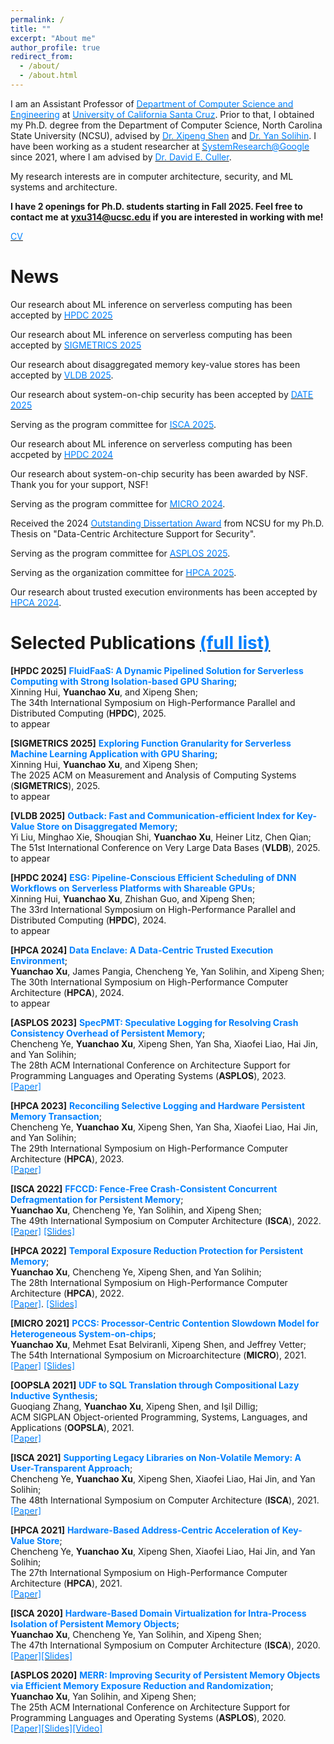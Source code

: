 ```yaml
---
permalink: /
title: ""
excerpt: "About me"
author_profile: true
redirect_from:
  - /about/
  - /about.html
---
```


I am an Assistant Professor of [<font color="#0081ff">Department of Computer Science and Engineering</font>](https://engineering.ucsc.edu/departments/computer-science-and-engineering/) at [<font color="#0081ff">University of California Santa Cruz</font>](https://www.ucsc.edu/). Prior to that, I obtained my Ph.D. degree from the Department of Computer Science, North Carolina State University (NCSU), advised by [<font color="#0081ff">Dr. Xipeng Shen</font>](https://people.engr.ncsu.edu/xshen5/) and [<font color="#0081ff">Dr. Yan Solihin</font>](https://sites.google.com/view/arpers). I have been working as a student researcher at [<font color="#0081ff">SystemResearch@Google</font>](https://techsysinfra.google/research/) since 2021, where I am advised by [<font color="#0081ff">Dr. David E. Culler</font>](http://people.eecs.berkeley.edu/~culler/).


My research interests are in computer architecture, security, and ML systems and architecture.

**I have 2 openings for Ph.D. students starting in Fall 2025. Feel free to contact me at yxu314@ucsc.edu if you are interested in working with me!**


[<font color="#0081ff">CV</font>](http://yuanchaoxu6.github.io/files/CV_Yuanchao_Xu.pdf)

News
=====

Our research about ML inference on serverless computing has been accepted by [<font color="#0081ff">HPDC 2025</font>](https://hpdc.sci.utah.edu/2025/)

Our research about ML inference on serverless computing has been accepted by [<font color="#0081ff">SIGMETRICS 2025</font>](https://www.sigmetrics.org/sigmetrics2025/)

Our research about disaggregated memory key-value stores has been accepted by [<font color="#0081ff">VLDB 2025</font>](https://vldb.org/2025/).

Our research about system-on-chip security has been accepted by [<font color="#0081ff">DATE 2025</font>](https://www.date-conference.com/)

Serving as the program committee for [<font color="#0081ff">ISCA 2025</font>](https://iscaconf.org/isca2025/).

Our research about ML inference on serverless computing has been accpeted by [<font color="#0081ff">HPDC 2024</font>](https://www.hpdc.org/2024/)

Our research about system-on-chip security has been awarded by NSF. Thank you for your support, NSF!

Serving as the program committee for [<font color="#0081ff">MICRO 2024</font>](https://microarch.org/micro57/).

Received the 2024 [<font color="#0081ff">Outstanding Dissertation Award</font>](https://www.csc.ncsu.edu/academics/graduate/graduate_awards.php) from NCSU for my Ph.D. Thesis on "Data-Centric Architecture Support for Security". 

Serving as the program committee for [<font color="#0081ff">ASPLOS 2025</font>](https://www.asplos-conference.org/asplos-2025-call-for-papers/).

Serving as the organization committee for [<font color="#0081ff">HPCA 2025</font>](https://hpca-conf.org/2025/).

Our research about trusted execution environments has been accepted by [<font color="#0081ff">HPCA 2024</font>](https://hpca-conf.org/2024/).

<!--

Serving as the program committee for ISPASS 2024.

Serving as the Registration Chair for [<font color="#0081ff">ISCA 2023</font>](https://iscaconf.org/isca2023/). Please consider attending!
Text-->

Selected Publications [<font color="#0081ff">(full list)</font>](https://yuanchaoxu6.github.io/publications/)
======

**\[HPDC 2025\]** **<font color="#0081ff"> FluidFaaS: A Dynamic Pipelined Solution for Serverless Computing with Strong Isolation-based GPU Sharing</font>**; <br>
Xinning Hui, **Yuanchao Xu**, and Xipeng Shen; <br>
The 34th International Symposium on High-Performance Parallel and Distributed Computing (**HPDC**), 2025. <br>
to appear

**\[SIGMETRICS 2025\]** **<font color="#0081ff"> Exploring Function Granularity for Serverless Machine Learning Application with GPU Sharing</font>**; <br>
Xinning Hui, **Yuanchao Xu**, and Xipeng Shen; <br>
The 2025 ACM on Measurement and Analysis of Computing Systems (**SIGMETRICS**), 2025. <br>
to appear


**\[VLDB 2025\]** **<font color="#0081ff"> Outback: Fast and Communication-efficient Index for Key-Value Store on Disaggregated Memory</font>**; <br>
Yi Liu, Minghao Xie, Shouqian Shi, **Yuanchao Xu**, Heiner Litz, Chen Qian; <br>
The 51st International Conference on Very Large Data Bases (**VLDB**), 2025. <br>
to appear

**\[HPDC 2024\]** **<font color="#0081ff"> ESG: Pipeline-Conscious Efficient Scheduling of DNN Workflows on Serverless Platforms with Shareable GPUs</font>**; <br>
Xinning Hui, **Yuanchao Xu**, Zhishan Guo, and Xipeng Shen; <br>
The 33rd International Symposium on High-Performance Parallel and Distributed Computing (**HPDC**), 2024. <br>
to appear

**\[HPCA 2024\]** **<font color="#0081ff"> Data Enclave: A Data-Centric Trusted Execution Environment</font>**; <br>
**Yuanchao Xu**, James Pangia, Chencheng Ye, Yan Solihin, and Xipeng Shen; <br>
The 30th International Symposium on High-Performance Computer Architecture (**HPCA**), 2024. <br>
to appear


**\[ASPLOS 2023\]** **<font color="#0081ff"> SpecPMT: Speculative Logging for Resolving Crash Consistency
Overhead of Persistent Memory</font>**; <br>
Chencheng Ye, **Yuanchao Xu**, Xipeng Shen, Yan Sha, Xiaofei Liao, Hai Jin, and Yan Solihin; <br>
The 28th ACM International Conference on Architecture Support for Programming Languages and Operating Systems (**ASPLOS**), 2023. <br>
[<font color="#0081ff">[Paper]</font>](http://yuanchaoxu6.github.io/files/ASPLOS2023_SpecPMT.pdf)

**\[HPCA 2023\]** **<font color="#0081ff"> Reconciling Selective Logging and Hardware Persistent Memory Transaction</font>**; <br>
Chencheng Ye, **Yuanchao Xu**, Xipeng Shen, Yan Sha, Xiaofei Liao, Hai Jin, and Yan Solihin; <br>
The 29th International Symposium on High-Performance Computer Architecture (**HPCA**), 2023. <br>
[<font color="#0081ff">[Paper]</font>](http://yuanchaoxu6.github.io/files/HPCA2023_SelectiveLogging.pdf)


**\[ISCA 2022\]** **<font color="#0081ff"> FFCCD: Fence-Free Crash-Consistent Concurrent Defragmentation for Persistent Memory</font>**; <br>
**Yuanchao Xu**, Chencheng Ye, Yan Solihin, and Xipeng Shen; <br>
The 49th International Symposium on Computer Architecture (**ISCA**), 2022. <br>
[<font color="#0081ff">[Paper]</font>](http://yuanchaoxu6.github.io/files/ISCA22.pdf) [<font color="#0081ff">[Slides]</font>](http://yuanchaoxu6.github.io/files/ISCA2022_FFCCD.pdf)


**\[HPCA 2022\]** **<font color="#0081ff"> Temporal Exposure Reduction Protection for Persistent Memory</font>**; <br>
**Yuanchao Xu**, Chencheng Ye, Xipeng Shen, and Yan Solihin; <br>
The 28th International Symposium on High-Performance Computer Architecture (**HPCA**), 2022. <br>
[<font color="#0081ff">[Paper]</font>](http://yuanchaoxu6.github.io/files/HPCA22.pdf). [<font color="#0081ff">[Slides]</font>](http://yuanchaoxu6.github.io/files/HPCA22_TERP.pdf)

**\[MICRO 2021\]** **<font color="#0081ff"> PCCS: Processor-Centric Contention Slowdown Model for Heterogeneous System-on-chips</font>**; <br>
**Yuanchao Xu**, Mehmet Esat Belviranli, Xipeng Shen, and Jeffrey Vetter; <br>
The 54th International Symposium on Microarchitecture (**MICRO**), 2021. <br>
[<font color="#0081ff">[Paper]</font>](http://yuanchaoxu6.github.io/files/MICRO2021.pdf) [<font color="#0081ff">[Slides]</font>](http://yuanchaoxu6.github.io/files/MICRO2021_PCCS.pdf)

**\[OOPSLA 2021\]** **<font color="#0081ff"> UDF to SQL Translation through Compositional Lazy Inductive Synthesis</font>**; <br>
Guoqiang Zhang, **Yuanchao Xu**, Xipeng Shen, and Işil Dillig; <br>
ACM SIGPLAN Object-oriented Programming, Systems, Languages, and Applications (**OOPSLA**), 2021. <br>
[<font color="#0081ff">[Paper]</font>](http://yuanchaoxu6.github.io/files/OOPSLA2021.pdf)

**\[ISCA 2021\]** **<font color="#0081ff"> Supporting Legacy Libraries on Non-Volatile Memory: A User-Transparent Approach</font>**; <br>
Chencheng Ye, **Yuanchao Xu**, Xipeng Shen, Xiaofei Liao, Hai Jin, and Yan Solihin; <br>
The 48th International Symposium on Computer Architecture (**ISCA**), 2021. <br>
[<font color="#0081ff">[Paper]</font>](http://yuanchaoxu6.github.io/files/ISCA21.pdf)

**\[HPCA 2021\]** **<font color="#0081ff"> Hardware-Based Address-Centric Acceleration of Key-Value Store</font>**; <br>
Chencheng Ye, **Yuanchao Xu**, Xipeng Shen, Xiaofei Liao, Hai Jin, and Yan Solihin; <br>
The 27th International Symposium on High-Performance Computer Architecture (**HPCA**), 2021. <br>
[<font color="#0081ff">[Paper]</font>](http://yuanchaoxu6.github.io/files/HPCA21.pdf)

**\[ISCA 2020\]** **<font color="#0081ff"> Hardware-Based Domain Virtualization for Intra-Process Isolation of Persistent Memory Objects</font>**; <br>
**Yuanchao Xu**, Chencheng Ye, Yan Solihin, and Xipeng Shen; <br>
The 47th International Symposium on Computer Architecture (**ISCA**), 2020. <br>
[<font color="#0081ff">[Paper]</font>](http://yuanchaoxu6.github.io/files/isca20.pdf)[<font color="#0081ff">[Slides]</font>](http://yuanchaoxu6.github.io/files/ISCA2020MPKVirtualization.pdf)

**\[ASPLOS 2020\]** **<font color="#0081ff"> MERR: Improving Security of Persistent Memory Objects via Efficient Memory Exposure Reduction and Randomization</font>**; <br>
**Yuanchao Xu**, Yan Solihin, and Xipeng Shen; <br>
The 25th ACM International Conference on Architecture Support for Programming Languages and Operating Systems (**ASPLOS**), 2020. <br>
[<font color="#0081ff">[Paper]</font>](http://yuanchaoxu6.github.io/files/asplos20.pdf)[<font color="#0081ff">[Slides]</font>](http://yuanchaoxu6.github.io/files/ASPLOS2020MERR.pdf)[<font color="#0081ff">[Video]</font>](https://www.youtube.com/watch?v=96OUTHkBdY0&list=PLsLWHLZB96VeVp3IVzvSH58ttVz_Anr7H&index=65)
